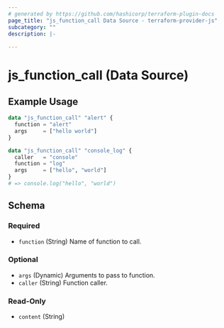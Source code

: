 ```yaml
---
# generated by https://github.com/hashicorp/terraform-plugin-docs
page_title: "js_function_call Data Source - terraform-provider-js"
subcategory: ""
description: |-
  
---
```


# js_function_call (Data Source)



## Example Usage

```terraform
data "js_function_call" "alert" {
  function = "alert"
  args     = ["hello world"]
}

data "js_function_call" "console_log" {
  caller   = "console"
  function = "log"
  args     = ["hello", "world"]
}
# => console.log("hello", "world")
```

<!-- schema generated by tfplugindocs -->
## Schema

### Required

- `function` (String) Name of function to call.

### Optional

- `args` (Dynamic) Arguments to pass to function.
- `caller` (String) Function caller.

### Read-Only

- `content` (String)
